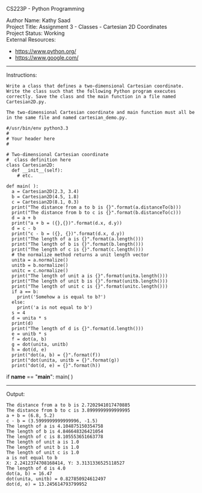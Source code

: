 CS223P - Python Programming

Author Name: Kathy Saad<br>
Project Title: Assignment 3 - Classes - Cartesian 2D Coordinates<br>
Project Status: Working<br>
External Resources:<br>
- https://www.python.org/<br>
- https://www.google.com/<br>

**********************************************************************************************************************

Instructions:

    Write a class that defines a two-dimensional Cartesian coordinate. Write the class such that the following Python program executes correctly. Save the class and the main function in a file named Cartesian2D.py.

    The two-dimensional Cartesian coordinate and main function must all be in the same file and named cartesian_demo.py.

    #/usr/bin/env python3.3
    #
    # Your header here
    #

    # Two-dimensional Cartesian coordinate
    #  class definition here
    class Cartesian2D:
      def __init__(self):
        # etc.

    def main( ):
      a = Cartesian2D(2.3, 3.4)
      b = Cartesian2D(4.5, 1.8)
      c = Cartesian2D(8.1, 0.3)
      print("The distance from a to b is {}".format(a.distanceTo(b)))
      print("The distance from b to c is {}".format(b.distanceTo(c)))
      d = a + b
      print("a + b = ({},{})".format(d.x, d.y))
      d = c - b
      print("c - b = ({}, {})".format(d.x, d.y))
      print("The length of a is {}".format(a.length()))
      print("The length of b is {}".format(b.length()))
      print("The length of c is {}".format(c.length()))
      # the normalize method returns a unit length vector
      unita = a.normalize()
      unitb = b.normalize()
      unitc = c.normalize()
      print("The length of unit a is {}".format(unita.length()))
      print("The length of unit b is {}".format(unitb.length()))
      print("The length of unit c is {}".format(unitc.length()))
      if a == b:
        print('Somehow a is equal to b?')
      else:
        print('a is not equal to b')
      s = 4
      d = unita * s
      print(d)
      print("The length of d is {}".format(d.length()))
      e = unitb * s
      f = dot(a, b)
      g = dot(unita, unitb)
      h = dot(d, e)
      print("dot(a, b) = {}".format(f))
      print("dot(unita, unitb = {}".format(g))
      print("dot(d, e) = {}".format(h))


if __name__ == "__main__":
  main( )

**********************************************************************************************************************

Output:

	The distance from a to b is 2.7202941017470885
	The distance from b to c is 3.8999999999999995
	a + b = (6.8, 5.2)
	c - b = (3.5999999999999996, -1.5)
	The length of a is 4.104875150354758
	The length of b is 4.846648326421054
	The length of c is 8.105553651663778
	The length of unit a is 1.0
	The length of unit b is 1.0
	The length of unit c is 1.0
	a is not equal to b
	X: 2.2412374708168414, Y: 3.3131336525118527
	The length of d is 4.0
	dot(a, b) = 16.47
	dot(unita, unitb) = 0.827850924612497
	dot(d, e) = 13.245614793799952
